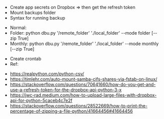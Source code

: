* Create app secrets on Dropbox => then get the refresh token
* Mount backups folder
* Syntax for running backup
- Normal:
- Folder: python dbu.py '/remote_folder' './local_folder' --mode folder [--zip True]
- Monthly: python dbu.py '/remote_folder' './local_folder' --mode monthly [--zip True]

* Create crontab
* Ref:
- https://realpython.com/python-csv/
- https://timlehr.com/auto-mount-samba-cifs-shares-via-fstab-on-linux/
- https://stackoverflow.com/questions/70641660/how-do-you-get-and-use-a-refresh-token-for-the-dropbox-api-python-3-x
- https://jwc-rad.medium.com/how-to-upload-large-files-with-dropbox-api-for-python-5caceb4c7e2f
- https://stackoverflow.com/questions/28522669/how-to-print-the-percentage-of-zipping-a-file-python/41664456#41664456
